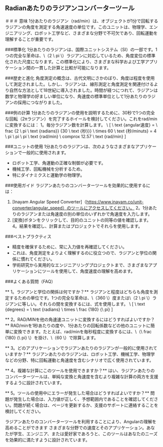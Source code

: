 ## Radianあたりのラジアンコンバーターツール

＃＃＃ 意味
1分あたりのラジアン（rad/min）は、オブジェクトが1分で回転するラジアンの角度を測定する角速速度の単位です。このユニットは、物理学、エンジニアリング、ロボット工学など、さまざまな分野で不可欠であり、回転運動を理解することが重要です。

###標準化
1分あたりのラジアンは、国際ユニットシステム（SI）の一部です。1つの完全な革命は、\（2 \ pi \）ラジアンに対応しているため、角度変位の標準化された尺度になります。この標準化により、さまざまな科学および工学アプリケーション間の一貫した計算と比較が可能になります。

###歴史と進化
角度測定の概念は、古代文明にさかのぼり、角度は程度を使用して測定されました。しかし、ラジアンは、線形測定と角度測定を関連付けるより自然な方法として18世紀に導入されました。時間が経つにつれて、ラジアンは数学と物理学の好ましい単位になり、角速度の標準単位として1分あたりのラジアンの採用につながりました。

###例の計算
1分あたりのラジアンの使用を説明するために、30秒で1つの完全な回転（2πラジアン）を完了するホイールを検討してください。これをrad/minに変換するには：
1。毎分ラジアン数を計算します。
\ [
\ text {angular速度} = \ frac {2 \ pi \ text {radians}} {30 \ text {秒}}} \ times 60 \ text {秒/minuts} = 4 \ pi \ pi \ pi \ text {rad/min} \ comprox 12.57 \ text {rad/min}
\]

###ユニットの使用
1分あたりのラジアンは、次のようなさまざまなアプリケーションで一般的に使用されます。
- ロボット工学、角運動の正確な制御が必要です。
- 機械工学、回転機械を分析するため。
- 特にダイナミクスと運動学の物理学。

###使用ガイド
ラジアンあたりのコンバーターツールを効果的に使用するには：
1. [Inayam Angular Speed Converter]（https://www.inayam.co/unit-converter/angular_speed）のツールにアクセスしてください。
2。1分あたりのラジアンまたは角速度の別の単位のいずれかで角速度を入力します。
3. [変換]ボタンをクリックして、目的のユニットの同等の値を確認します。
4。結果を確認し、計算またはプロジェクトでそれらを使用します。

###ベストプラクティス
- 精度を確保するために、常に入力値を再確認してください。
- これは、角度測定をよりよく理解するのに役立つので、ラジアンと学位の関係に慣れてください。
- 学術研究から実用的なエンジニアリングプロジェクトまで、さまざまなアプリケーションにツールを使用して、角度速度の理解を高めます。

###よくある質問（FAQ）

** 1。ラジアンと学位の関係は何ですか？**
ラジアンと程度はどちらも角度を測定するための単位です。1つの完全な革命は、\（360 \）度または\（2 \ pi \）ラジアンに等しい。それらの間を変換するには、式を使用します。
\ [
\ text {degrees} = \ text {radians} \ times \ frac {180} {\ pi}
\]

** 2。RAD/MINを他の角速速ユニットに変換するにはどうすればよいですか？**
RAD/minを1秒あたりの度や、1分あたりの回転係数などの他のユニットに簡単に変換できます。たとえば、rad/minを毎秒程度に変換するには、\（\ frac {180} {\ pi} \）を掛け、\（60 \）で除算します。

** 3。どのアプリケーションでラジアンあたりのラジアンが一般的に使用されていますか？**
ラジアンあたりのラジアンは、ロボット工学、機械工学、物理学などの分野、特に回転運動と角速度を含むシナリオで広く使用されています。

** 4。複雑な計算にこのツールを使用できますか？**
はい、ラジアンあたりのコンバーターツールは、単純な変換と角速度を含むより複雑な計算の両方を支援するように設計されています。

** 5。ツールの使用中にエラーが発生した場合はどうすればよいですか？**
問題が発生した場合は、入力値が正しく、予想範囲内であることを確認してください。問題が続く場合は、ページを更新するか、支援のサポートに連絡することを検討してください。

ラジアンあたりのコンバーターツールを利用することにより、Angularの理解を高めることができます さまざまな分野での速度とそのアプリケーション。あなたが学生、エンジニア、または愛好家であろうと、このツールはあなたのニーズを効果的に満たすように設計されています。